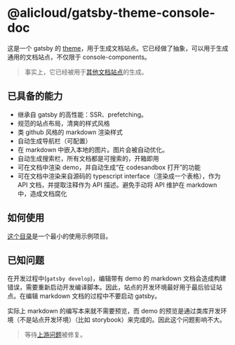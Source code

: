 # @alicloud/gatsby-theme-console-doc

这是一个 gatsby 的 [theme](https://www.gatsbyjs.org/docs/themes/)，用于生成文档站点。它已经做了抽象，可以用于生成通用的文档站点，不仅限于 console-components。

> 事实上，它已经被用于[其他文档站点](https://aliyun.github.io/alibabacloud-console-chart/guides/quick-start)的生成。

## 已具备的能力

- 继承自 gatsby 的高性能：SSR、prefetching。
- 规范的站点布局，清爽的样式风格
- 类 github 风格的 markdown 渲染样式
- 自动生成导航栏（可配置）
- 在 markdown 中嵌入本地的图片。图片会被自动优化。
- 自动生成搜索栏，所有文档都是可搜索的，开箱即用
- 可在文档中渲染 demo，并自动生成“在 codesandbox 打开”的功能
- 可在文档中渲染来自源码的 typescript interface（渲染成一个表格），作为 API 文档，并提取注释作为 API 描述。避免手动将 API 维护在 markdown 中，造成文档腐化

## 如何使用

[这个目录](https://github.com/aliyun/alibabacloud-console-components/tree/master/demo-workspaces/gatsby-theme-console-doc-template)是一个最小的使用示例项目。

## 已知问题

在开发过程中(`gatsby develop`)，编辑带有 demo 的 markdown 文档会造成构建错误，需要重新启动开发编译脚本。因此，站点的开发环境最好用于最后验证站点。在编辑 markdown 文档的过程中不要启动 gatsby。

实际上 markdown 的编写本来就不需要预览，而 demo 的预览是通过类库开发环境（不是站点开发环境）（比如 storybook）来完成的。因此这个问题影响不大。

> 等待[上游问题](https://github.com/gatsbyjs/gatsby/issues/17119)被修复。
